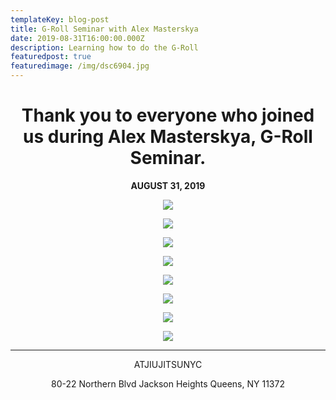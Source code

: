 ```yaml
---
templateKey: blog-post
title: G-Roll Seminar with Alex Masterskya
date: 2019-08-31T16:00:00.000Z
description: Learning how to do the G-Roll
featuredpost: true
featuredimage: /img/dsc6904.jpg
---
```

<center>

# Thank you to everyone who joined us during Alex Masterskya, G-Roll Seminar. 

**AUGUST 31, 2019**

![](/img/dsc6897.jpg)

![](/img/dsc6898.jpg)

![](/img/dsc6899.jpg)

![](/img/dsc6902.jpg)

![](/img/3.jpg)

![](/img/dsc6901.jpg)

![](/img/dsc6900.jpg)

![](/img/dsc6904.jpg)

- - -

ATJIUJITSUNYC

80-22 Northern Blvd
Jackson Heights
Queens, NY 11372
